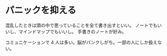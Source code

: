 # パニックを抑える

混乱したときは頭の中で思っていることを全て書き出すといい。
ノートでもいいし、マインドマップでもいいし。
手書きのノートが好み。

コミュニケーションで 4 人は多い。脳がパンクしがち。一部の人にしか扱えない。
